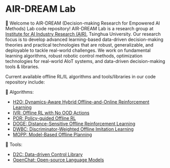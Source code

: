 # AIR-DREAM Lab
:raised_hands: Welcome to AIR-DREAM (Decision-making Research for Empowered AI Methods) Lab code repository! AIR-DREAM Lab is a research group at [Institute for AI Industry Research (AIR)](https://air.tsinghua.edu.cn/en/), Tsinghua University. Our research focus is to develop advanced learning-based data-driven decision-making theories and practical technologies that are robust, generalizable, and deployable to tackle real-world challenges. We work on fundamental learning algorithms, robust robotic control methods, optimization technologies for real-world AIoT systems, and data-driven decision-making tools & libraries.

Current available offline RL/IL algorithms and tools/libraries in our code repository include:

:dizzy: Algorithms:

- [H2O: Dynamics-Aware Hybrid Offline-and-Online Reinforcement Learning](https://github.com/AIR-DI/H2O)
- [IVR: Offline RL with No OOD Actions](https://github.com/AIR-DI/IVR)
- [POR: Policy-guided Offline RL](https://github.com/AIR-DI/POR)
- [DOGE: Distance-Sensitive Offline Reinforcement Learning](https://github.com/AIR-DI/DOGE)
- [DWBC: Discriminator-Weighted Offline Imitation Learning](https://github.com/AIR-DI/DWBC)
- [MOPP: Model-Based Offline Planning](https://github.com/AIR-DI/MOPP)

:robot: Tools:

- [D2C: Data-driven Control Library](https://github.com/AIR-DI/D2C)
- [OpenChat: Open-source Language Models](https://github.com/AIR-DI/openchat)
